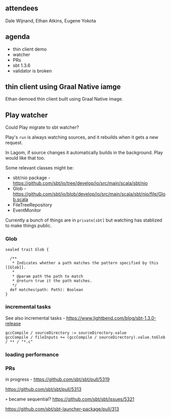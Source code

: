 ## attendees

Dale Wijnand, Ethan Atkins, Eugene Yokota

## agenda

- thin client demo
- watcher
- PRs
- sbt 1.3.6
- validator is broken

## thin client using Graal Native iamge

Ethan demoed thin client built using Graal Native image.

## Play watcher

Could Play migrate to sbt watcher?

Play's `run` is always watching sources, and it rebuilds when it gets a new request.

In Lagom, if source changes it automatically builds in the background. Play would like that too.

Some relevant classes might be:

- sbt/nio package - https://github.com/sbt/io/tree/develop/io/src/main/scala/sbt/nio
- Glob - https://github.com/sbt/io/blob/develop/io/src/main/scala/sbt/nio/file/Glob.scala
- FileTreeRepository
- EventMonitor

Currently a bunch of things are in `private[sbt]` but watching has stablized to make things public.

### Glob

```
sealed trait Glob {

  /**
   * Indicates whether a path matches the pattern specified by this [[Glob]].
   *
   * @param path the path to match
   * @return true it the path matches.
   */
  def matches(path: Path): Boolean
}
```

### incremental tasks

See also incremental tasks - https://www.lightbend.com/blog/sbt-1.3.0-release

```
gccCompile / sourceDirectory := sourceDirectory.value
gccCompile / fileInputs += (gccCompile / sourceDirectory).value.toGlob / ** / "*.c"
```

### loading performance



### PRs

in progress - https://github.com/sbt/sbt/pull/5319

https://github.com/sbt/sbt/pull/5313

`+` became sequential? https://github.com/sbt/sbt/issues/5321

https://github.com/sbt/sbt-launcher-package/pull/313
